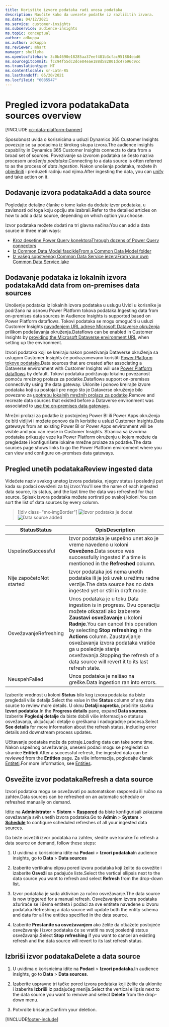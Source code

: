```yaml
---
title: Koristite izvore podataka radi unosa podataka
description: Naučite kako da uvezete podatke iz različitih izvora.
ms.date: 04/12/2021
ms.service: customer-insights
ms.subservice: audience-insights
ms.topic: conceptual
author: adkuppa
ms.author: adkuppa
ms.reviewer: mhart
manager: shellyha
ms.openlocfilehash: 3c0b4690e18285aa37eef481b3cfac951884ead6
ms.sourcegitcommit: fcc94f55dc2dce84eae188d582801dc47696c9cc
ms.translationtype: HT
ms.contentlocale: sr-Latn-RS
ms.lasthandoff: 05/20/2021
ms.locfileid: "6085547"
---
```

# <a name="data-sources-overview"></a><span data-ttu-id="26965-103">Pregled izvora podataka</span><span class="sxs-lookup"><span data-stu-id="26965-103">Data sources overview</span></span>

[!INCLUDE [cc-data-platform-banner](../includes/cc-data-platform-banner.md)]

<span data-ttu-id="26965-104">Sposobnost uvida o korisnicima u usluzi Dynamics 365 Customer Insights povezuje se sa podacima iz širokog skupa izvora.</span><span class="sxs-lookup"><span data-stu-id="26965-104">The audience insights capability in Dynamics 365 Customer Insights connects to data from a broad set of sources.</span></span> <span data-ttu-id="26965-105">Povezivanje sa izvorom podataka se često naziva procesom *unošenja podataka*.</span><span class="sxs-lookup"><span data-stu-id="26965-105">Connecting to a data source is often referred to as the process of *data ingestion*.</span></span> <span data-ttu-id="26965-106">Nakon unošenja podataka, možete ih [objediniti](data-unification.md) i preduzeti radnju nad njima.</span><span class="sxs-lookup"><span data-stu-id="26965-106">After ingesting the data, you can [unify](data-unification.md) and take action on it.</span></span>

## <a name="add-a-data-source"></a><span data-ttu-id="26965-107">Dodavanje izvora podataka</span><span class="sxs-lookup"><span data-stu-id="26965-107">Add a data source</span></span>

<span data-ttu-id="26965-108">Pogledajte detaljne članke o tome kako da dodate izvor podataka, u zavisnosti od toga koju opciju ste izabrali.</span><span class="sxs-lookup"><span data-stu-id="26965-108">Refer to the detailed articles on how to add a data source, depending on which option you choose.</span></span>

<span data-ttu-id="26965-109">Izvor podataka možete dodati na tri glavna načina:</span><span class="sxs-lookup"><span data-stu-id="26965-109">You can add a data source in three main ways:</span></span>

- [<span data-ttu-id="26965-110">Kroz desetine Power Query konektora</span><span class="sxs-lookup"><span data-stu-id="26965-110">Through dozens of Power Query connectors</span></span>](connect-power-query.md)
- [<span data-ttu-id="26965-111">Iz Common Data Model fascikle</span><span class="sxs-lookup"><span data-stu-id="26965-111">From a Common Data Model folder</span></span>](connect-common-data-model.md)
- [<span data-ttu-id="26965-112">Iz vašeg sopstvenog Common Data Service jezera</span><span class="sxs-lookup"><span data-stu-id="26965-112">From your own Common Data Service lake</span></span>](connect-common-data-service-lake.md)

## <a name="add-data-from-on-premises-data-sources"></a><span data-ttu-id="26965-113">Dodavanje podataka iz lokalnih izvora podataka</span><span class="sxs-lookup"><span data-stu-id="26965-113">Add data from on-premises data sources</span></span>

<span data-ttu-id="26965-114">Unošenje podataka iz lokalnih izvora podataka u uslugu Uvidi u korisnike je podržano na osnovu Power Platform tokova podataka.</span><span class="sxs-lookup"><span data-stu-id="26965-114">Ingesting data from on-premises data sources in Audience Insights is supported based on Power Platform dataflows.</span></span> <span data-ttu-id="26965-115">Tokovi podataka se mogu omogućiti u usluzi Customer Insights [navođenjem URL adrese Microsoft Dataverse okruženja](manage-environments.md#create-an-environment-in-an-existing-organization) prilikom podešavanja okruženja.</span><span class="sxs-lookup"><span data-stu-id="26965-115">Dataflows can be enabled in Customer Insights by [providing the Microsoft Dataverse environment URL](manage-environments.md#create-an-environment-in-an-existing-organization) when setting up the environment.</span></span>

<span data-ttu-id="26965-116">Izvori podataka koji se kreiraju nakon povezivanja Dataverse okruženja sa uslugom Customer Insights će podrazumevano koristiti [Power Platform tokove podataka](/power-query/dataflows/overview-dataflows-across-power-platform-dynamics-365).</span><span class="sxs-lookup"><span data-stu-id="26965-116">Data sources that are created after associating a Dataverse environment with Customer Insights will use [Power Platform dataflows](/power-query/dataflows/overview-dataflows-across-power-platform-dynamics-365) by default.</span></span> <span data-ttu-id="26965-117">Tokovi podataka podržavaju lokalnu povezanost pomoću mrežnog prolaza za podatke.</span><span class="sxs-lookup"><span data-stu-id="26965-117">Dataflows support on-premises connectivity using the data gateway.</span></span> <span data-ttu-id="26965-118">Uklonite i ponovo kreirajte izvore podataka koji su postojali pre nego što je Dataverse okruženje bilo povezano za [upotrebu lokalnih mrežnih prolaza za podatke](/powerapps/maker/data-platform/using-dataflows-with-on-premises-data.md).</span><span class="sxs-lookup"><span data-stu-id="26965-118">Remove and recreate data sources that existed before a Dataverse environment was associated to [use the on-premises data gateways](/powerapps/maker/data-platform/using-dataflows-with-on-premises-data.md).</span></span>

<span data-ttu-id="26965-119">Mrežni prolazi za podatke iz postojećeg Power BI ili Power Apps okruženja će biti vidljivi i možete ponovo da ih koristite u usluzi Customer Insights.</span><span class="sxs-lookup"><span data-stu-id="26965-119">Data gateways from an existing Power BI or Power Apps environment will be visible and you can reuse in Customer Insights.</span></span> <span data-ttu-id="26965-120">Stranica sa izvorima podataka prikazuje veze ka Power Platform okruženju u kojem možete da pregledate i konfigurišete lokalne mrežne prolaze za podatke.</span><span class="sxs-lookup"><span data-stu-id="26965-120">The data sources page shows links to go the Power Platform environment where you can view and configure on-premises data gateways.</span></span>

## <a name="review-ingested-data"></a><span data-ttu-id="26965-121">Pregled unetih podataka</span><span class="sxs-lookup"><span data-stu-id="26965-121">Review ingested data</span></span>

<span data-ttu-id="26965-122">Videćete naziv svakog unetog izvora podataka, njegov status i poslednji put kada su podaci osveženi za taj izvor.</span><span class="sxs-lookup"><span data-stu-id="26965-122">You'll see the name of each ingested data source, its status, and the last time the data was refreshed for that source.</span></span> <span data-ttu-id="26965-123">Spisak izvora podataka možete sortirati po svakoj koloni.</span><span class="sxs-lookup"><span data-stu-id="26965-123">You can sort the list of data sources by every column.</span></span>

> [!div class="mx-imgBorder"]
> <span data-ttu-id="26965-124">![Izvor podataka je dodat](media/configure-data-datasource-added.png "Izvor podataka je dodat")</span><span class="sxs-lookup"><span data-stu-id="26965-124">![Data source added](media/configure-data-datasource-added.png "Data source added")</span></span>

|<span data-ttu-id="26965-125">Status</span><span class="sxs-lookup"><span data-stu-id="26965-125">Status</span></span>  |<span data-ttu-id="26965-126">Opis</span><span class="sxs-lookup"><span data-stu-id="26965-126">Description</span></span>  |
|---------|---------|
|<span data-ttu-id="26965-127">Uspešno</span><span class="sxs-lookup"><span data-stu-id="26965-127">Successful</span></span>   |<span data-ttu-id="26965-128">Izvor podataka je uspešno unet ako je vreme navedeno u koloni **Osveženo**.</span><span class="sxs-lookup"><span data-stu-id="26965-128">Data source was successfully ingested if a time is mentioned in the **Refreshed** column.</span></span>
|<span data-ttu-id="26965-129">Nije započeto</span><span class="sxs-lookup"><span data-stu-id="26965-129">Not started</span></span>   |<span data-ttu-id="26965-130">Izvor podataka još nema unetih podataka ili je još uvek u režimu radne verzije.</span><span class="sxs-lookup"><span data-stu-id="26965-130">The data source has no data ingested yet or still in draft mode.</span></span>         |
|<span data-ttu-id="26965-131">Osvežavanje</span><span class="sxs-lookup"><span data-stu-id="26965-131">Refreshing</span></span>    |<span data-ttu-id="26965-132">Unos podataka je u toku.</span><span class="sxs-lookup"><span data-stu-id="26965-132">Data ingestion is in progress.</span></span> <span data-ttu-id="26965-133">Ovu operaciju možete otkazati ako izaberete **Zaustavi osvežavanje** u koloni **Radnje**.</span><span class="sxs-lookup"><span data-stu-id="26965-133">You can cancel this operation by selecting **Stop refreshing** in the **Actions** column.</span></span> <span data-ttu-id="26965-134">Zaustavljanje osvežavanja izvora podataka vratiće ga u poslednje stanje osvežavanja.</span><span class="sxs-lookup"><span data-stu-id="26965-134">Stopping the refresh of a data source will revert it to its last refresh state.</span></span>       |
|<span data-ttu-id="26965-135">Neuspeh</span><span class="sxs-lookup"><span data-stu-id="26965-135">Failed</span></span>     |<span data-ttu-id="26965-136">Unos podataka je naišao na greške.</span><span class="sxs-lookup"><span data-stu-id="26965-136">Data ingestion ran into errors.</span></span>         |

<span data-ttu-id="26965-137">Izaberite vrednost u koloni **Status** bilo kog izvora podataka da biste pregledali više detalja.</span><span class="sxs-lookup"><span data-stu-id="26965-137">Select the value in the **Status** column of any data source to review more details.</span></span> <span data-ttu-id="26965-138">U oknu **Detalji napretka**, proširite stavku **Izvori podataka**.</span><span class="sxs-lookup"><span data-stu-id="26965-138">In the **Progress details** pane, expand **Data sources**.</span></span> <span data-ttu-id="26965-139">Izaberite **Pogledaj detalje** da biste dobili više informacija o statusu osvežavanja, uključujući detalje o greškama i nadogradnje procesa.</span><span class="sxs-lookup"><span data-stu-id="26965-139">Select **See details** for more information about the refresh status, including error details and downstream process updates.</span></span>

<span data-ttu-id="26965-140">Učitavanje podataka može da potraje.</span><span class="sxs-lookup"><span data-stu-id="26965-140">Loading data can take some time.</span></span> <span data-ttu-id="26965-141">Nakon uspešnog osvežavanja, uneseni podaci mogu se pregledati sa stranice **Entiteti**.</span><span class="sxs-lookup"><span data-stu-id="26965-141">After a successful refresh, the ingested data can be reviewed from the **Entities** page.</span></span> <span data-ttu-id="26965-142">Za više informacija, pogledajte članak [Entiteti](entities.md).</span><span class="sxs-lookup"><span data-stu-id="26965-142">For more information, see [Entities](entities.md).</span></span>

## <a name="refresh-a-data-source"></a><span data-ttu-id="26965-143">Osvežite izvor podataka</span><span class="sxs-lookup"><span data-stu-id="26965-143">Refresh a data source</span></span>

<span data-ttu-id="26965-144">Izvori podataka mogu se osvežavati po automatskom rasporedu ili ručno na zahtev.</span><span class="sxs-lookup"><span data-stu-id="26965-144">Data sources can be refreshed on an automatic schedule or refreshed manually on demand.</span></span> 

<span data-ttu-id="26965-145">Idite na **Administrator** > **Sistem** > [**Raspored**](system.md#schedule-tab) da biste konfigurisali zakazana osvežavanja svih unetih izvora podataka.</span><span class="sxs-lookup"><span data-stu-id="26965-145">Go to **Admin** > **System** > [**Schedule**](system.md#schedule-tab) to configure scheduled refreshes of all your ingested data sources.</span></span>

<span data-ttu-id="26965-146">Da biste osvežili izvor podataka na zahtev, sledite ove korake:</span><span class="sxs-lookup"><span data-stu-id="26965-146">To refresh a data source on demand, follow these steps:</span></span>

1. <span data-ttu-id="26965-147">U uvidima o korisnicima idite na **Podaci** > **Izvori podataka**</span><span class="sxs-lookup"><span data-stu-id="26965-147">In audience insights, go to **Data** > **Data sources**</span></span>

2. <span data-ttu-id="26965-148">Izaberite vertikalnu elipsu pored izvora podataka koji želite da osvežite i izaberite **Osveži** sa padajuće liste.</span><span class="sxs-lookup"><span data-stu-id="26965-148">Select the vertical ellipsis next to the data source you want to refresh and select **Refresh** from the drop-down list.</span></span>

3. <span data-ttu-id="26965-149">Izvor podataka je sada aktiviran za ručno osvežavanje.</span><span class="sxs-lookup"><span data-stu-id="26965-149">The data source is now triggered for a manual refresh.</span></span> <span data-ttu-id="26965-150">Osvežavanjem izvora podataka ažuriraće se i šema entiteta i podaci za sve entitete navedene u izvoru podataka.</span><span class="sxs-lookup"><span data-stu-id="26965-150">Refreshing a data source will update both the entity schema and data for all the entities specified in the data source.</span></span>

4. <span data-ttu-id="26965-151">Izaberite **Prestanite sa osvežavanjem** ako želite da otkažete postojeće osvežavanje i izvor podataka će se vratiti na svoj poslednji status osvežavanja.</span><span class="sxs-lookup"><span data-stu-id="26965-151">Select **Stop refreshing** if you want to cancel an existing refresh and the data source will revert to its last refresh status.</span></span>

## <a name="delete-a-data-source"></a><span data-ttu-id="26965-152">Izbriši izvor podataka</span><span class="sxs-lookup"><span data-stu-id="26965-152">Delete a data source</span></span>

1. <span data-ttu-id="26965-153">U uvidima o korisnicima idite na **Podaci** > **Izvori podataka**.</span><span class="sxs-lookup"><span data-stu-id="26965-153">In audience insights, go to **Data** > **Data sources**.</span></span>

2. <span data-ttu-id="26965-154">Izaberite uspravne tri tačke pored izvora podataka koji želite da uklonite i izaberite **Izbriši** iz padajućeg menija.</span><span class="sxs-lookup"><span data-stu-id="26965-154">Select the vertical ellipsis next to the data source you want to remove and select **Delete** from the drop-down menu.</span></span>

3. <span data-ttu-id="26965-155">Potvrdite brisanje.</span><span class="sxs-lookup"><span data-stu-id="26965-155">Confirm your deletion.</span></span>


[!INCLUDE[footer-include](../includes/footer-banner.md)]
